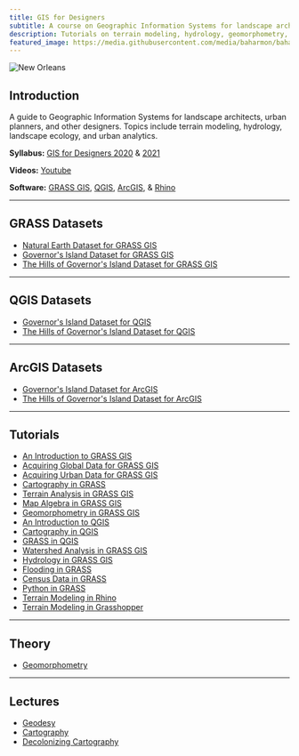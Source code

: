 ```yaml
---
title: GIS for Designers
subtitle: A course on Geographic Information Systems for landscape architects, urban planners, and other designers.
description: Tutorials on terrain modeling, hydrology, geomorphometry, landscape ecology. and urban analytics in GIS.
featured_image: https://media.githubusercontent.com/media/baharmon/baharmon.github.io/master/images/new-orleans/new-orleans-render-2.png
---
```


![New Orleans](https://media.githubusercontent.com/media/baharmon/baharmon.github.io/master/images/new-orleans/new-orleans-render-2.png)

## Introduction
A guide to Geographic Information Systems
for landscape architects, urban planners, and other designers.
Topics include terrain modeling, hydrology, landscape ecology, and urban analytics.

**Syllabus:**
[<i class="fa fa-graduation-cap"></i> GIS for Designers 2020](https://github.com/baharmon/syllabi/blob/master/gis-for-designers-syllabus-2020.pdf?raw=true) &
[2021](https://github.com/baharmon/syllabi/blob/master/gis-for-designers-syllabus-2021.pdf?raw=true)

**Videos:**
[<i class="fab fa-youtube"></i> Youtube](https://www.youtube.com/c/BrendanHarmon)
<!--& [<i class="fab fa-vimeo-v"></i> Vimeo](https://vimeo.com/showcase/7356098)-->

**Software:**
[<i class="ms ms-grass-gis"></i> GRASS GIS](https://grass.osgeo.org/),
[<i class="ms ms-qgis"></i> QGIS](https://qgis.org/),
[<i class="ms ms-shp"></i> ArcGIS](https://www.esri.com/),
&
[Rhino](https://www.rhino3d.com/)

---

## GRASS Datasets
* [<i class="ms ms-grass-gis"></i> Natural Earth Dataset for GRASS GIS](https://zenodo.org/record/3968936/files/natural-earth-dataset.zip?download=1)
* [<i class="ms ms-grass-gis"></i> Governor's Island Dataset for GRASS GIS](https://zenodo.org/record/5248419/files/governors_island_for_grass.zip?download=1)
* [<i class="ms ms-grass-gis"></i> The Hills of Governor's Island Dataset for GRASS GIS](https://zenodo.org/record/5248688/files/governors_island_hills_for_grass.zip?download=1)

---

## QGIS Datasets
* [<i class="ms ms-qgis"></i> Governor's Island Dataset for QGIS](https://zenodo.org/record/5701115/files/governors_island_for_qgis.zip?download=1)
* [<i class="ms ms-qgis"></i> The Hills of Governor's Island Dataset for QGIS](https://zenodo.org/record/5701112/files/governors_island_hills_for_qgis.zip?download=1)

---

## ArcGIS Datasets
* [<i class="ms ms-shp"></i> Governor's Island Dataset for ArcGIS](https://zenodo.org/record/5249356/files/governors_island_for_arcgis.zip?download=1)
* [<i class="ms ms-shp"></i> The Hills of Governor's Island Dataset for ArcGIS](https://zenodo.org/record/5249790/files/governors_island_hills_for_arcgis.zip?download=1)

---

## Tutorials
* [<i class="fab fa-youtube"></i>](https://youtu.be/QldQuhxS4X8)[ An Introduction to GRASS GIS](intro-to-grass)
* [<i class="fab fa-youtube"></i>](https://youtu.be/vqH-DL4sgXU)[ Acquiring Global Data for GRASS GIS](global-data-for-grass)
* [<i class="fab fa-youtube"></i>](https://youtu.be/Zte2b7QvC3U)[ Acquiring Urban Data for GRASS GIS](urban-data-for-grass)
* [<i class="fab fa-youtube"></i>](https://youtu.be/ZpGkTR02--s)[ Cartography in GRASS](cartography-in-grass)
* [<i class="fab fa-youtube"></i>](https://youtu.be/LVwwqYV5p58)[ Terrain Analysis in GRASS GIS](terrain-analysis-in-grass)
* [<i class="fab fa-youtube"></i>](https://youtu.be/HPjr00gEk98)[ Map Algebra in GRASS GIS](map-algebra-in-grass)
* [<i class="fab fa-youtube"></i>](https://youtu.be/bgH-E38tnUc)[ Geomorphometry in GRASS GIS](geomorphometry-in-grass)
* [<i class="fab fa-youtube"></i>](https://youtu.be/DNyyrVY6Pas)[ An Introduction to QGIS](intro-to-qgis)
* [<i class="fab fa-youtube"></i>](https://youtu.be/wuc4skU8aP0)[ Cartography in QGIS](cartography-in-qgis)
* [<i class="fab fa-youtube"></i>](https://youtu.be/vr5uZSQoZ4s)[ GRASS in QGIS](grass-in-qgis)
* [<i class="fab fa-youtube"></i>](https://youtu.be/y4mz_nt1TaU)[ Watershed Analysis in GRASS GIS](watersheds-in-grass)
* [<i class="fab fa-youtube"></i>](https://youtu.be/qIevcEVmgYQ)[ Hydrology in GRASS GIS](https://baharmon.github.io/hydrology-in-grass)
* [Flooding in GRASS](flooding-in-grass)
* [Census Data in GRASS](census-in-grass)
* [Python in GRASS](python-in-grass)
* [Terrain Modeling in Rhino](terrain-modeling-in-rhino)
* [Terrain Modeling in Grasshopper](terrain-modeling-in-grasshopper)
<!--* [3D Printed City](3d-printed-city)-->

---

## Theory

* <i class="fa fa-book"></i> [Geomorphometry](/data/geomorphometry.pdf)

---

## Lectures
* [<i class="fa fa-comment"></i> Geodesy](https://baharmon.github.io/lectures/geodesy)
* [<i class="fa fa-comment"></i> Cartography](https://baharmon.github.io/lectures/cartography)
* [<i class="fa fa-comment"></i> Decolonizing Cartography](https://baharmon.github.io/lectures/decolonizing-cartography/)

<!--
---
## Readings
* <i class="fa fa-book"></i> Jorge Luis Borges, [On Exactitude in Science](/data/on-exactitude-in-science.pdf)
* <i class="fa fa-book"></i> Umberto Eco, [On The Impossibility of Drawing a Map...](/data/eco-impossibility-of-drawing-a-map.pdf)
-->